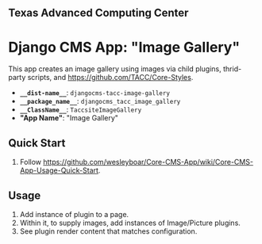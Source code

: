 ## Texas Advanced Computing Center
# Django CMS App: "Image Gallery"

This app creates an image gallery using images via child plugins, thrid-party scripts, and https://github.com/TACC/Core-Styles.

- __`__dist-name__`__: `djangocms-tacc-image-gallery`
- __`__package_name__`__: `djangocms_tacc_image_gallery`
- __`__ClassName__`__: `TaccsiteImageGallery`
- __"App Name"__: "Image Gallery"

## Quick Start

1. Follow https://github.com/wesleyboar/Core-CMS-App/wiki/Core-CMS-App-Usage-Quick-Start.

## Usage

1. Add instance of plugin to a page.
1. Within it, to supply images, add instances of Image/Picture plugins.
1. See plugin render content that matches configuration.
